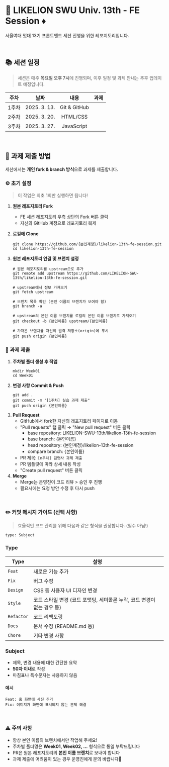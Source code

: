 # 🦁 LIKELION SWU Univ. 13th - FE Session ♦️
서울여대 멋대 13기 프론트엔드 세션 진행을 위한 레포지토리입니다.

<br>

## 📚 세션 일정
> 세션은 매주 **목요일 오후 7시**에 진행되며, 이후 일정 및 과제 안내는 추후 업데이트 예정입니다.

| 주차 | 날짜 | 내용 | 과제 |
|:---:|:---:|:---:|:---:|
| 1주차 | 2025. 3. 13. | Git & GitHub |  |
| 2주차 | 2025. 3. 20. | HTML/CSS |  |
| 3주차 | 2025. 3. 27. | JavaScript |  |
<br>

## 📝 과제 제출 방법
세션에서는 **개인 fork & branch 방식**으로 과제를 제출합니다.

### ⚙️ 초기 설정
> 이 작업은 최초 1회만 실행하면 됩니다!
1. **원본 레포지토리 Fork**
   - FE 세션 레포지토리 우측 상단의 Fork 버튼 클릭
   - 자신의 GitHub 계정으로 레포지토리 복제
     
2. **로컬에 Clone**
     ```
     git clone https://github.com/{본인계정}/likelion-13th-fe-session.git
     cd likelion-13th-fe-session
     ```
3. **원본 레포지토리 연결 및 브랜치 설정**
     ```
     # 원본 레포지토리를 upstream으로 추가
     git remote add upstream https://github.com/LIKELION-SWU-13th/likelion-13th-fe-session.git

     # upstream에서 정보 가져오기
     git fetch upstream

     # 브랜치 목록 확인 (본인 이름의 브랜치가 보여야 함)
     git branch -a

     # upstream의 본인 이름 브랜치를 로컬의 본인 이름 브랜치로 가져오기
     git checkout -b {본인이름} upstream/{본인이름}

     # 가져온 브랜치를 자신의 원격 저장소(origin)에 푸시
     git push origin {본인이름}
     ```
### 📄 과제 제출
1. **주차별 폴더 생성 후 작업**
     ```
     mkdir Week01
     cd Week01
     ```
2. **변경 사항 Commit & Push**
     ```
     git add .
     git commit -m "[1주차] 실습 과제 제출"
     git push origin {본인이름}
     ```
3. **Pull Request**
   - GitHub에서 fork한 자신의 레포지토리 페이지로 이동
   - "Pull requests" 탭 클릭 → "New pull request" 버튼 클릭
     - base repository: LIKELION-SWU-13th/likelion-13th-fe-session
     - base branch: {본인이름}
     - head repository: {본인계정}/likelion-13th-fe-session
     - compare branch: {본인이름}
   - PR 제목: `[n주차] 김멋사 과제 제출`
   - PR 템플릿에 따라 상세 내용 작성
   - "Create pull request" 버튼 클릭
4. **Merge**
   - Merge는 운영진이 코드 리뷰 > 승인 후 진행
   - 필요시에는 요청 방안 수정 후 다시 push
<br>

### ✏️ 커밋 메시지 가이드 (선택 사항)
> 효율적인 코드 관리를 위해 다음과 같은 형식을 권장합니다. (필수 아님!)
```
type: Subject
```
### Type
| Type | 설명 |
|------|------|
| `Feat` | 새로운 기능 추가 |
| `Fix` | 버그 수정 |
| `Design` | CSS 등 사용자 UI 디자인 변경 |
| `Style` | 코드 스타일 변경 (코드 포맷팅, 세미콜론 누락, 코드 변경이 없는 경우 등) |
| `Refactor` | 코드 리팩토링 |
| `Docs` | 문서 수정 (README.md 등) |
| `Chore` | 기타 변경 사항 |

### Subject
- 제목, 변경 내용에 대한 간단한 요약
- **50자 이내**로 작성
- 마침표나 특수문자는 사용하지 않음

#### 예시
```
Feat: 홈 화면에 사진 추가
Fix: 이미지가 화면에 표시되지 않는 문제 해결
```
<br>

### ⚠️ 주의 사항
- 항상 본인 이름의 브랜치에서만 작업해 주세요!
- 주차별 폴더명은 **Week01, Week02, ...** 형식으로 통일 부탁드립니다
- PR은 원본 레포지토리의 **본인 이름 브랜치**로 보내야 합니다
- 과제 제출에 어려움이 있는 경우 운영진에게 문의 바랍니다💬

